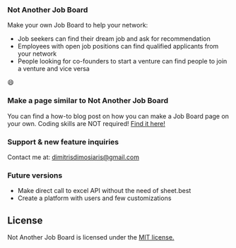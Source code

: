 ### Not Another Job Board

Make your own Job Board to help your network: 

- Job seekers can find their dream job and ask for recommendation
- Employees with open job positions can find qualified applicants from your network
- People looking for co-founders to start a venture can find people to join a venture and vice versa

:smile:

### Make a page similar to Not Another Job Board

You can find a how-to blog post on how you can make a Job Board page on your own. Coding skills are NOT required! [Find it here!](https://medium.com/@konstantinosgkovedaros/ad0ad8f32ce0)

### Support & new feature inquiries

Contact me at: dimitrisdimosiaris@gmail.com 

### Future versions

- Make direct call to excel API without the need of sheet.best
- Create a platform with users and few customizations

## License

Not Another Job Board is licensed under the [MIT license.](https://github.com/dimemp/Not-another-job-board/blob/master/LICENSE)